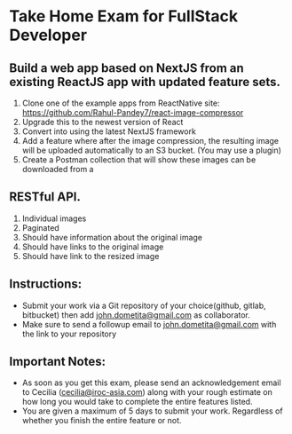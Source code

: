 # Take Home Exam for FullStack Developer

## Build a web app based on NextJS from an existing ReactJS app with updated feature sets.
1. Clone one of the example apps from ReactNative site:
https://github.com/Rahul-Pandey7/react-image-compressor
2. Upgrade this to the newest version of React
3. Convert into using the latest NextJS framework
4. Add a feature where after the image compression, the resulting image will be
uploaded automatically to an S3 bucket. (You may use a plugin)
5. Create a Postman collection that will show these images can be downloaded from a

## RESTful API.
1. Individual images
2. Paginated
2. Should have information about the original image
2. Should have links to the original image
2. Should have link to the resized image

## Instructions:
- Submit your work via a Git repository of your choice(github, gitlab, bitbucket) then
add john.dometita@gmail.com as collaborator.
- Make sure to send a followup email to john.dometita@gmail.com with the link to your
repository

## Important Notes:
- As soon as you get this exam, please send an acknowledgement email to Cecilia
(cecilia@iroc-asia.com) along with your rough estimate on how long you would take
to complete the entire features listed.
- You are given a maximum of 5 days to submit your work. Regardless of whether you
finish the entire feature or not.
